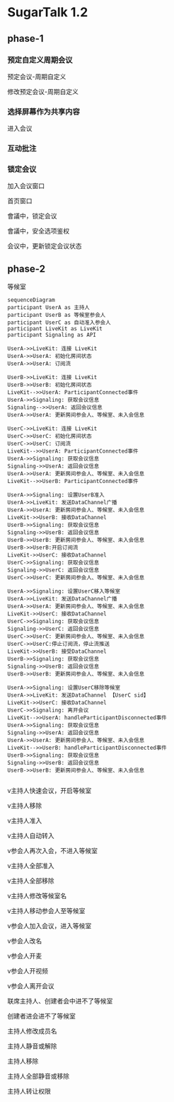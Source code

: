 # SugarTalk 1.2

## phase-1

### 预定自定义周期会议

预定会议-周期自定义



修改预定会议-周期自定义



### 选择屏幕作为共享内容

进入会议



### 互动批注



### 锁定会议

加入会议窗口



首页窗口



會議中，锁定会议

會議中，安全选项鉴权

会议中，更新锁定会议状态



## phase-2

等候室

~~~mermaid
sequenceDiagram
participant UserA as 主持人
participant UserB as 等候室参会人
participant UserC as 自动准入参会人
participant LiveKit as LiveKit
participant Signaling as API

UserA->>LiveKit: 连接 LiveKit
UserA->>UserA: 初始化房间状态
UserA->>UserA: 订阅流

UserB->>LiveKit: 连接 LiveKit
UserB->>UserB: 初始化房间状态
LiveKit-->>UserA: ParticipantConnected事件
UserA->>Signaling: 获取会议信息
Signaling-->>UserA: 返回会议信息
UserA->>UserA: 更新房间参会人、等候室、未入会信息

UserC->>LiveKit: 连接 LiveKit
UserC->>UserC: 初始化房间状态
UserC->>UserC: 订阅流
LiveKit-->>UserA: ParticipantConnected事件
UserA->>Signaling: 获取会议信息
Signaling->>UserA: 返回会议信息
UserA->>UserA: 更新房间参会人、等候室、未入会信息
LiveKit-->>UserB: ParticipantConnected事件

UserA->>Signaling: 设置UserB准入
UserA->>LiveKit: 发送DataChannel广播
UserA->>UserA: 更新房间参会人、等候室、未入会信息
LiveKit->>UserB: 接收DataChannel
UserB->>Signaling: 获取会议信息
Signaling->>UserB: 返回会议信息
UserB->>UserB: 更新房间参会人、等候室、未入会信息
UserB->>UserB:开启订阅流
LiveKit->>UserC: 接收DataChannel
UserC->>Signaling: 获取会议信息
Signaling->>UserC: 返回会议信息
UserC->>UserC: 更新房间参会人、等候室、未入会信息

UserA->>Signaling: 设置UserC移入等候室
UserA->>LiveKit: 发送DataChannel广播
UserA->>UserA: 更新房间参会人、等候室、未入会信息
LiveKit->>UserC: 接收DataChannel
UserC->>Signaling: 获取会议信息
Signaling->>UserC: 返回会议信息
UserC->>UserC: 更新房间参会人、等候室、未入会信息
UserC->>UserC:停止订阅流，停止流推送
LiveKit->>UserB: 接受DataChannel
UserB->>Signaling: 获取会议信息
Signaling->>UserB: 返回会议信息
UserB->>UserB: 更新房间参会人、等候室、未入会信息

UserA->>Signaling: 设置UserC移除等候室
UserA->>LiveKit: 发送DataChannel 【UserC sid】
LiveKit->>UserC: 接收DataChannel
UserC->>Signaling: 离开会议
LiveKit-->>UserA: handleParticipantDisconnected事件
UserA->>Signaling: 获取会议信息
Signaling->>UserA: 返回会议信息
UserA->>UserA: 更新房间参会人、等候室、未入会信息
LiveKit-->>UserB: handleParticipantDisconnected事件
UserB->>Signaling: 获取会议信息
Signaling->>UserB: 返回会议信息
UserB->>UserB: 更新房间参会人、等候室、未入会信息


~~~

v主持人快速会议，开启等候室

v主持人移除

v主持人准入

v主持人自动转入

v参会人再次入会，不进入等候室

v主持人全部准入

v主持人全部移除

v主持人修改等候室名

v主持人移动参会人至等候室

v参会人加入会议，进入等候室

v参会人改名

v参会人开麦

v参会人开视频

v参会人离开会议

联席主持人、创建者会中进不了等候室

创建者进会进不了等候室



主持人修改成员名

主持人静音或解除

主持人移除

主持人全部静音或移除

主持人转让权限









